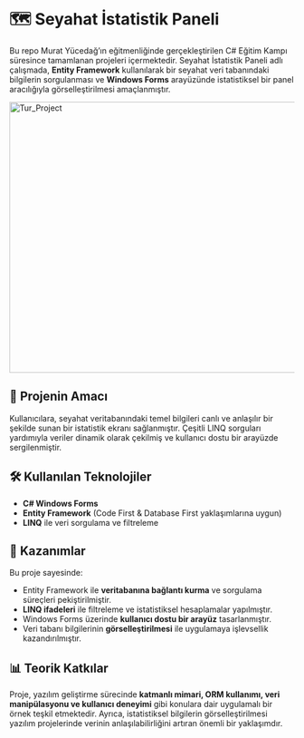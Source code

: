 # 🗺️ Seyahat İstatistik Paneli  

Bu repo Murat Yücedağ’ın eğitmenliğinde gerçekleştirilen C# Eğitim Kampı süresince tamamlanan projeleri içermektedir. Seyahat İstatistik Paneli adlı çalışmada, **Entity Framework** kullanılarak bir seyahat veri tabanındaki bilgilerin sorgulanması ve **Windows Forms** arayüzünde istatistiksel bir panel aracılığıyla görselleştirilmesi amaçlanmıştır.

<img width="1015" height="478" alt="Tur_Project" src="https://github.com/user-attachments/assets/53db3a61-8e1a-4f7a-a69b-e30759f007dd" />

## 📌 Projenin Amacı  

Kullanıcılara, seyahat veritabanındaki temel bilgileri canlı ve anlaşılır bir şekilde sunan bir istatistik ekranı sağlanmıştır. Çeşitli LINQ sorguları yardımıyla veriler dinamik olarak çekilmiş ve kullanıcı dostu bir arayüzde sergilenmiştir.  

## 🛠️ Kullanılan Teknolojiler  
- **C# Windows Forms**  
- **Entity Framework** (Code First & Database First yaklaşımlarına uygun)  
- **LINQ** ile veri sorgulama ve filtreleme  

## 🎯 Kazanımlar  
Bu proje sayesinde:  
- Entity Framework ile **veritabanına bağlantı kurma** ve sorgulama süreçleri pekiştirilmiştir.  
- **LINQ ifadeleri** ile filtreleme ve istatistiksel hesaplamalar yapılmıştır.  
- Windows Forms üzerinde **kullanıcı dostu bir arayüz** tasarlanmıştır.  
- Veri tabanı bilgilerinin **görselleştirilmesi** ile uygulamaya işlevsellik kazandırılmıştır.  

## 📊 Teorik Katkılar  
Proje, yazılım geliştirme sürecinde **katmanlı mimari, ORM kullanımı, veri manipülasyonu ve kullanıcı deneyimi** gibi konulara dair uygulamalı bir örnek teşkil etmektedir. Ayrıca, istatistiksel bilgilerin görselleştirilmesi yazılım projelerinde verinin anlaşılabilirliğini artıran önemli bir yaklaşımdır.  
